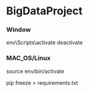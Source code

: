 # BigDataProject

### Window

env\Scripts\activate
deactivate

### MAC_OS/Linux

source env/bin/activate

pip freeze > requirements.txt
